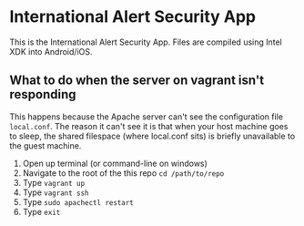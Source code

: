 # International Alert Security App

This is the International Alert Security App. Files are compiled using Intel XDK into Android/iOS.

## What to do when the server on vagrant isn't responding
This happens because the Apache server can't see the configuration file ```local.conf```. The reason it can't see it is that when your host machine goes to sleep, the shared filespace (where local.conf sits) is briefly unavailable to the guest machine.

1. Open up terminal (or command-line on windows)
2. Navigate to the root of the this repo
```cd /path/to/repo```
3. Type ```vagrant up```
4. Type ```vagrant ssh```
5. Type ```sudo apachectl restart```
6. Type ```exit```

